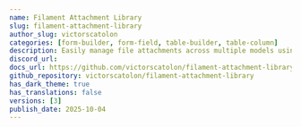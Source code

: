 ```yaml
---
name: Filament Attachment Library
slug: filament-attachment-library
author_slug: victorscatolon
categories: [form-builder, form-field, table-builder, table-column]
description: Easily manage file attachments across multiple models using a clean, polymorphic approach in your Filament app.
discord_url: 
docs_url: https://github.com/victorscatolon/filament-attachment-library/blob/main/README.md
github_repository: victorscatolon/filament-attachment-library
has_dark_theme: true
has_translations: false
versions: [3]
publish_date: 2025-10-04
---
```

